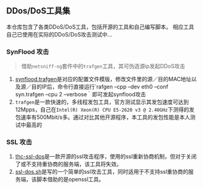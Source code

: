 ## DDos/DoS工具集

本仓库包含了各类DDoS/DoS工具，包括开源的工具和自己编写脚本。
相应工具自己已使用在实际的DDoS/DoS攻击测试中...

### SynFlood 攻击
> 借助`netsniff-ng`套件中的`trafgen`工具，其可伪造源ip发起DDoS攻击

1. [synflood.trafgen](https://github.com/wenfengshi/ddos-dos-tools/blob/master/synflood.trafgen)是对应的配置文件模版，修改文件里的源／目的MAC地址以及源／目的IP后，命令行直接运行`rafgen –cpp –dev eth0 –conf syn.trafgen –cpu 2 –verbose｀即可发起synflood攻击
2. `trafgen`是一款快速的，多线程发包工具，官方测试显示其发包速度可达到12Mpps，自己在`Intel(R) Xeon(R) CPU E5-2620 v3 @ 2.40GHz`下测得的发包速率有500Mbit/s多。通过对比其他开源程序，本工具的发包性能是本人测试中最高的

### SSL 攻击
1. [thc-ssl-dos](https://github.com/wenfengshi/ddos-dos-tools/tree/master/thc-ssl-dos)是一款开源的ssl攻击程序，使用的ssl重新协商机制，但对于关闭了或不支持重协商的服务端，该工具将失效。
2. [ssl-dos.sh](https://github.com/wenfengshi/ddos-dos-tools/blob/master/ssl-dos.sh)是写的一个简单的ssl攻击工具，同时适用于不支持ssl重协商的服务端，该脚本借助的是openssl工具。



